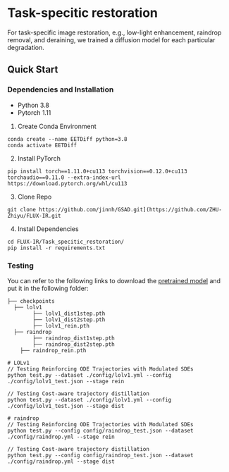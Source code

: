 # Task-specitic restoration

For task-specific image restoration, e.g., low-light enhancement, raindrop removal, and deraining, we trained a diffusion model for each particular degradation.

## Quick Start

### Dependencies and Installation

- Python 3.8
- Pytorch 1.11

1. Create Conda Environment

```
conda create --name EETDiff python=3.8
conda activate EETDiff 
```

2. Install PyTorch

```
pip install torch==1.11.0+cu113 torchvision==0.12.0+cu113 torchaudio==0.11.0 --extra-index-url https://download.pytorch.org/whl/cu113
```

3. Clone Repo

```
git clone https://github.com/jinnh/GSAD.git](https://github.com/ZHU-Zhiyu/FLUX-IR.git
```

4. Install Dependencies

```
cd FLUX-IR/Task_specitic_restoration/
pip install -r requirements.txt
```

### Testing

You can refer to the following links to download the [pretrained model](https://drive.google.com/drive/folders/1CFWxmxOwcp6ARRX-y9yYsXSwpIRAgK37?usp=sharing) and put it in the following folder:

```
├── checkpoints
  ├── lolv1
    	├── lolv1_dist1step.pth
    	├── lolv1_dist2step.pth
    	├── lolv1_rein.pth
  ├── raindrop
    	├── raindrop_dist1step.pth
    	├── raindrop_dist2step.pth
   	├── raindrop_rein.pth
```

```
# LOLv1
// Testing Reinforcing ODE Trajectories with Modulated SDEs
python test.py --dataset ./config/lolv1.yml --config ./config/lolv1_test.json --stage rein

// Testing Cost-aware trajectory distillation
python test.py --dataset ./config/lolv1.yml --config ./config/lolv1_test.json --stage dist

# raindrop
// Testing Reinforcing ODE Trajectories with Modulated SDEs
python test.py --config config/raindrop_test.json --dataset ./config/raindrop.yml --stage rein

// Testing Cost-aware trajectory distillation
python test.py --config config/raindrop_test.json --dataset ./config/raindrop.yml --stage dist
```
